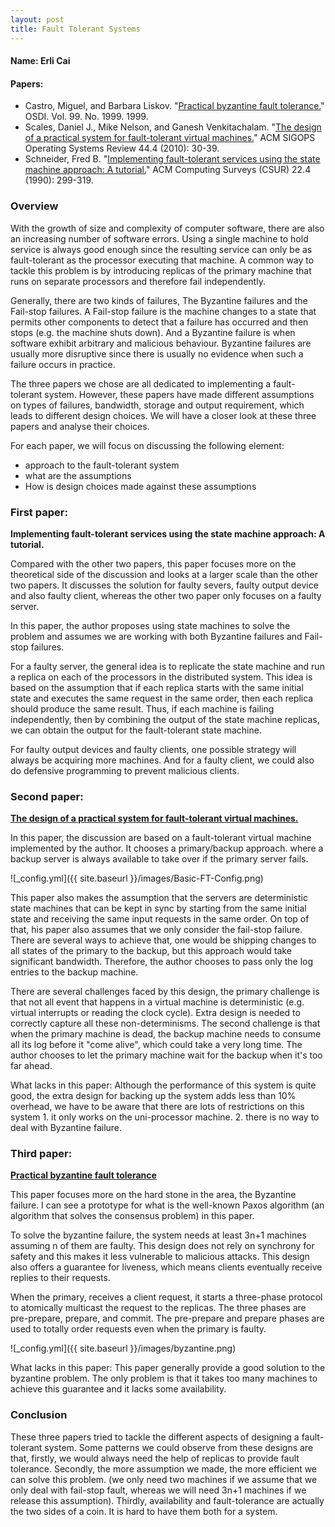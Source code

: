 ```yaml
---
layout: post
title: Fault Tolerant Systems
---
```


#### Name: Erli Cai
#### Papers: 
- Castro, Miguel, and Barbara Liskov. "[Practical byzantine fault tolerance.](https:/www.cs.cmu.edu/~15712/papers/castro99.pdf)" OSDI. Vol. 99. No. 1999. 1999.
- Scales, Daniel J., Mike Nelson, and Ganesh Venkitachalam. "[The design of a practical system for fault-tolerant virtual machines.](https://pdos.csail.mit.edu/6.824/papers/vm-ft.pdf)" ACM SIGOPS Operating Systems Review 44.4 (2010): 30-39.
- Schneider, Fred B. "[Implementing fault-tolerant services using the state machine approach: A tutorial.](https://www.cs.cmu.edu/~15712/papers/schneider90.pdf)" ACM Computing Surveys (CSUR) 22.4 (1990): 299-319.

### Overview

With the growth of size and complexity of computer software, there are also an increasing number of software errors. Using a single machine to hold service is always good enough since the resulting service can only be as fault-tolerant as the processor executing that machine. A common way to tackle this problem is by introducing replicas of the primary machine that runs on separate processors and therefore fail independently.

Generally, there are two kinds of failures, The Byzantine failures and the Fail-stop failures. A Fail-stop failure is the machine changes to a state that permits other components to detect that a failure has occurred and then stops (e.g. the machine shuts down).
And a Byzantine failure is when software exhibit arbitrary and malicious behaviour. Byzantine failures are usually more disruptive since there is usually no evidence when such a  failure occurs in practice.

The three papers we chose are all dedicated to implementing a fault-tolerant system. However, these papers have made different assumptions on types of failures, bandwidth, storage and output requirement, which leads to different design choices. We will have a closer look at these three papers and analyse their choices.

For each paper, we will focus on discussing the following element:
- approach to the fault-tolerant system
- what are the assumptions
- How is design choices made against these assumptions

### First paper: 
**Implementing fault-tolerant services using the state machine approach: A tutorial.**

Compared with the other two papers, this paper focuses more on the theoretical side of the discussion and looks at a larger scale than the other two papers. It discusses the solution for faulty severs, faulty output device and also faulty client, whereas the other two paper only focuses on a faulty server.

In this paper, the author proposes using state machines to solve the problem and assumes we are working with both Byzantine failures and Fail-stop failures.

For a faulty server, the general idea is to replicate the state machine and run a replica on each of the processors in the distributed system.
This idea is based on the assumption that if each replica starts with the same initial state and executes the same request in the same order, then each replica should produce the same result. Thus, if each machine is failing independently, then by combining the output of the state machine replicas, we can obtain the output for the fault-tolerant state machine.


For faulty output devices and faulty clients, one possible strategy will always be acquiring more machines. And for a faulty client, we could also do defensive programming to prevent malicious clients.

### Second paper: 
[**The design of a practical system for fault-tolerant virtual machines.**](https://pdos.csail.mit.edu/6.824/papers/vm-ft.pdf)

In this paper, the discussion are based on a fault-tolerant virtual machine implemented by the author. It chooses a primary/backup approach. where a backup server is always available to take over if the primary server fails. 

![_config.yml]({{ site.baseurl }}/images/Basic-FT-Config.png)


This paper also makes the assumption that the servers are deterministic state machines that can be kept in sync by starting from the same initial state and receiving the same input requests in the same order. On top of that, his paper also assumes that we only consider the fail-stop failure. There are several ways to achieve that, one would be shipping changes to all states of the primary to the backup, but this approach would take significant bandwidth. Therefore, the author chooses to pass only the log entries to the backup machine. 

There are several challenges faced by this design, the primary challenge is that not all event that happens in a virtual machine is deterministic (e.g. virtual interrupts or reading the clock cycle). Extra design is needed to correctly capture all these non-determinisms. The second challenge is that when the primary machine is dead, the backup machine needs to consume all its log before it "come alive", which could take a very long time. The author chooses to let the primary machine wait for the backup when it's too far ahead.

What lacks in this paper: Although the performance of this system is quite good, the extra design for backing up the system adds less than 10% overhead, we have to be aware that there are lots of restrictions on this system 1. it only works on the uni-processor machine. 2. there is no way to deal with Byzantine failure.

### Third paper: 
[**Practical byzantine fault tolerance**](https:/www.cs.cmu.edu/~15712/papers/castro99.pdf)

This paper focuses more on the hard stone in the area, the Byzantine failure. I can see a prototype for what is the well-known Paxos algorithm (an algorithm that solves the consensus problem) in this paper.

To solve the byzantine failure, the system needs at least 3n+1 machines assuming n of them are faulty. This design does not rely on synchrony for safety and this makes it less vulnerable to malicious attacks. This design also offers a guarantee for liveness, which means clients eventually receive replies to their requests.

When the primary, receives a client request, it starts a three-phase protocol to atomically multicast the request to the replicas. The three phases are pre-prepare, prepare, and commit. The pre-prepare and prepare phases are used to totally order requests even when the primary is faulty. 

![_config.yml]({{ site.baseurl }}/images/byzantine.png)

What lacks in this paper: This paper generally provide a good solution to the byzantine problem. The only problem is that it takes too many machines to achieve this guarantee and it lacks some availability.

### Conclusion

These three papers tried to tackle the different aspects of designing a fault-tolerant system. Some patterns we could observe from these designs are that, firstly, we would always need the help of replicas to provide fault tolerance. Secondly, the more assumption we made, the more efficient we can solve this problem. (we only need two machines if we assume that we only deal with fail-stop fault, whereas we will need 3n+1 machines if we release this assumption). Thirdly,  availability and fault-tolerance are actually the two sides of a coin. It is hard to have them both for a system.








